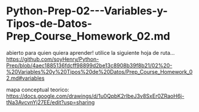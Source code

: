 # Python-Prep-02---Variables-y-Tipos-de-Datos-Prep_Course_Homework_02.md
abierto para quien quiera aprender!
utilice la siguiente hoja de ruta...
https://github.com/soyHenry/Python-Prep/blob/4aec1885136fdcff98899d2be13c8908b39f8b21/02%20-%20Variables%20y%20Tipos%20de%20Datos/Prep_Course_Homework_02.md#variables

mapa conceptual teorico:
https://docs.google.com/drawings/d/1u0QpbK2rIbeJ3v8SxEr0ZRaoH6j-tNa3AvcvnYj27EE/edit?usp=sharing
